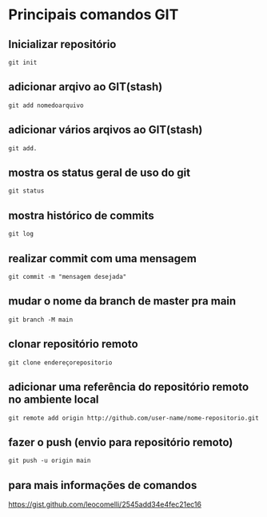 # Principais comandos GIT

## Inicializar repositório
`git init`


## adicionar arqivo ao GIT(stash)
`git add nomedoarquivo`

## adicionar vários arqivos ao GIT(stash)
`git add.`

## mostra os status geral de uso do git
`git status`

## mostra histórico de commits
`git log`

## realizar commit com uma mensagem
`git commit -m "mensagem desejada"`

## mudar o nome da branch de master pra main
`git branch -M main`

## clonar repositório remoto
`git clone endereçorepositorio`

## adicionar uma referência do repositório remoto no ambiente local
`git remote add origin http://github.com/user-name/nome-repositorio.git`

## fazer o push (envio para repositório remoto)
`git push -u origin main`

## para mais informações de comandos
https://gist.github.com/leocomelli/2545add34e4fec21ec16
